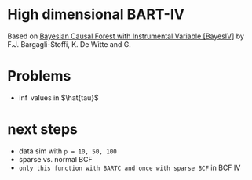 # High dimensional BART-IV

Based on [Bayesian Causal Forest with Instrumental Variable [BayesIV]](https://github.com/fbargaglistoffi/BCF-IV) by F.J. Bargagli-Stoffi, K. De Witte and G.

# Problems 
- $\inf$ values in $\hat{tau}$

# next steps
- data sim with `p = 10, 50, 100`
- sparse vs. normal BCF 
- `only this function with BARTC and once with sparse BCF` in BCF IV 
